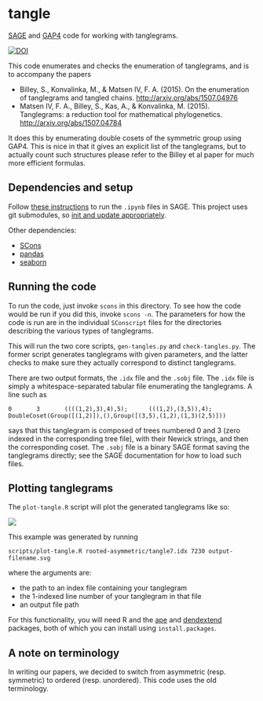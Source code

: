 # tangle

[SAGE](http://www.sagemath.org/) and [GAP4](http://gap-system.org/) code for working with tanglegrams.

[![DOI](https://zenodo.org/badge/doi/10.5281/zenodo.16427.svg)](http://dx.doi.org/10.5281/zenodo.16427)

This code enumerates and checks the enumeration of tanglegrams, and is to accompany the papers

* Billey, S., Konvalinka, M., & Matsen IV, F. A. (2015). On the enumeration of tanglegrams and tangled chains. <http://arxiv.org/abs/1507.04976>
* Matsen IV, F. A., Billey, S., Kas, A., & Konvalinka, M. (2015). Tanglegrams: a reduction tool for mathematical phylogenetics. <http://arxiv.org/abs/1507.04784>

It does this by enumerating double cosets of the symmetric group using GAP4.
This is nice in that it gives an explicit list of the tanglegrams, but to actually count such structures please refer to the Billey et al paper for much more efficient formulas.


## Dependencies and setup
Follow [these instructions](http://www.liafa.univ-paris-diderot.fr/~labbe/blogue/2013/02/using-sage-in-the-new-ipython-notebook/) to run the `.ipynb` files in SAGE.
This project uses git submodules, so [init and update appropriately](http://git-scm.com/book/en/Git-Tools-Submodules#Cloning-a-Project-with-Submodules).

Other dependencies:

* [SCons](http://www.scons.org)
* [pandas](http://pandas.pydata.org/)
* [seaborn](https://stanford.edu/~mwaskom/software/seaborn/)


## Running the code

To run the code, just invoke `scons` in this directory.
To see how the code would be run if you did this, invoke `scons -n`.
The parameters for how the code is run are in the individual `SConscript` files for the directories describing the various types of tanglegrams.

This will run the two core scripts, `gen-tangles.py` and `check-tangles.py`.
The former script generates tanglegrams with given parameters, and the latter checks to make sure they actually correspond to distinct tanglegrams.

There are two output formats, the `.idx` file and the `.sobj` file.
The `.idx` file is simply a whitespace-separated tabular file enumerating the tanglegrams.
A line such as

    0       3       ((((1,2),3),4),5);      (((1,2),(3,5)),4);      DoubleCoset(Group([(1,2)]),(),Group([(3,5),(1,2),(1,3)(2,5)]))

says that this tanglegram is composed of trees numbered 0 and 3 (zero indexed in the corresponding tree file), with their Newick strings, and then the corresponding coset.
The `.sobj` file is a binary SAGE format saving the tanglegrams directly; see the SAGE documentation for how to load such files.


## Plotting tanglegrams

The `plot-tangle.R` script will plot the generated tanglegrams like so:

![](http://i.imgur.com/Z7FGB1p.png)

This example was generated by running

    scripts/plot-tangle.R rooted-asymmetric/tangle7.idx 7230 output-filename.svg

where the arguments are:

* the path to an index file containing your tanglegram
* the 1-indexed line number of your tanglegram in that file
* an output file path

For this functionality, you will need R and the
[ape](https://cran.r-project.org/web/packages/ape/index.html) and
[dendextend](https://github.com/talgalili/dendextend)
packages, both of which you can install using `install.packages`.



## A note on terminology

In writing our papers, we decided to switch from asymmetric (resp. symmetric) to ordered (resp. unordered).
This code uses the old terminology.
